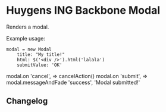 # Huygens ING Backbone Modal

Renders a modal.

Example usage:

```
modal = new Modal
	title: "My title!"
	html: $('<div />').html('lalala')
	submitValue: 'OK'
```

modal.on 'cancel', => cancelAction()
modal.on 'submit', => modal.messageAndFade 'success', 'Modal submitted!'

## Changelog